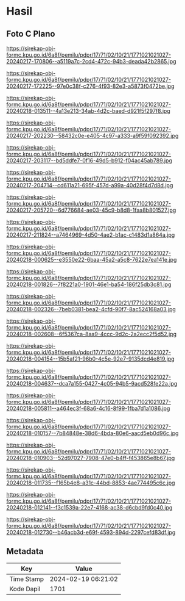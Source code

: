 # Hasil

## Foto C Plano

https://sirekap-obj-formc.kpu.go.id/6a8f/pemilu/pdpr/17/71/02/10/21/1771021021027-20240217-170806--a5119a7c-2cd4-472c-94b3-deada42b2865.jpg

https://sirekap-obj-formc.kpu.go.id/6a8f/pemilu/pdpr/17/71/02/10/21/1771021021027-20240217-172225--97e0c38f-c276-4f93-82e3-a5873f0472be.jpg

https://sirekap-obj-formc.kpu.go.id/6a8f/pemilu/pdpr/17/71/02/10/21/1771021021027-20240218-013511--4a13e213-34ab-4d2c-baed-d921f5f297f8.jpg

https://sirekap-obj-formc.kpu.go.id/6a8f/pemilu/pdpr/17/71/02/10/21/1771021021027-20240217-202230--58432c0e-e405-4c97-a333-a9f59f092392.jpg

https://sirekap-obj-formc.kpu.go.id/6a8f/pemilu/pdpr/17/71/02/10/21/1771021021027-20240217-203117--bd5ddfe7-0f16-49d5-b912-f04ac45ab789.jpg

https://sirekap-obj-formc.kpu.go.id/6a8f/pemilu/pdpr/17/71/02/10/21/1771021021027-20240217-204714--cd611a21-695f-457d-a99a-40d28f4d7d8d.jpg

https://sirekap-obj-formc.kpu.go.id/6a8f/pemilu/pdpr/17/71/02/10/21/1771021021027-20240217-205720--6d776684-ae03-45c9-b8d8-1faa8b801527.jpg

https://sirekap-obj-formc.kpu.go.id/6a8f/pemilu/pdpr/17/71/02/10/21/1771021021027-20240217-211824--a7464969-4d50-4ae2-b1ac-c1483d1a864a.jpg

https://sirekap-obj-formc.kpu.go.id/6a8f/pemilu/pdpr/17/71/02/10/21/1771021021027-20240218-000625--e3550e22-6baa-45a2-a5c8-7622e7ea141e.jpg

https://sirekap-obj-formc.kpu.go.id/6a8f/pemilu/pdpr/17/71/02/10/21/1771021021027-20240218-001826--7f8221a0-1901-46e1-ba54-186f25db3c81.jpg

https://sirekap-obj-formc.kpu.go.id/6a8f/pemilu/pdpr/17/71/02/10/21/1771021021027-20240218-002326--7beb0381-bea2-4cfd-90f7-8ac524168a03.jpg

https://sirekap-obj-formc.kpu.go.id/6a8f/pemilu/pdpr/17/71/02/10/21/1771021021027-20240218-002608--6f5367ca-8aa9-4ccc-9d2c-2a2ecc2f5d52.jpg

https://sirekap-obj-formc.kpu.go.id/6a8f/pemilu/pdpr/17/71/02/10/21/1771021021027-20240218-004154--15b5af21-96b0-4c5e-92e7-9135dcd4e819.jpg

https://sirekap-obj-formc.kpu.go.id/6a8f/pemilu/pdpr/17/71/02/10/21/1771021021027-20240218-004637--dca7a155-0427-4c05-94b5-9acd528fe22a.jpg

https://sirekap-obj-formc.kpu.go.id/6a8f/pemilu/pdpr/17/71/02/10/21/1771021021027-20240218-005811--a464ec3f-68a6-4c16-8f99-1fba7d1a1086.jpg

https://sirekap-obj-formc.kpu.go.id/6a8f/pemilu/pdpr/17/71/02/10/21/1771021021027-20240218-010157--7b84848e-38d6-4bda-80e6-aacd5eb0d96c.jpg

https://sirekap-obj-formc.kpu.go.id/6a8f/pemilu/pdpr/17/71/02/10/21/1771021021027-20240218-010903--52d97027-7908-47e0-b4ff-f453865e8b67.jpg

https://sirekap-obj-formc.kpu.go.id/6a8f/pemilu/pdpr/17/71/02/10/21/1771021021027-20240218-011735--f165b4e8-a31c-44bd-8853-4ae774495c6c.jpg

https://sirekap-obj-formc.kpu.go.id/6a8f/pemilu/pdpr/17/71/02/10/21/1771021021027-20240218-012141--f3c1539a-22e7-4168-ac38-d6cbd9fd0c40.jpg

https://sirekap-obj-formc.kpu.go.id/6a8f/pemilu/pdpr/17/71/02/10/21/1771021021027-20240218-012730--b46acb3d-e69f-4593-894d-2297cefd83df.jpg


## Metadata

| Key        | Value               |
| ---------- | ------------------- |
| Time Stamp | 2024-02-19 06:21:02 |
| Kode Dapil | 1701                |




